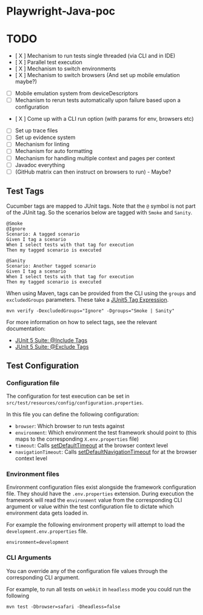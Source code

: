 # Playwright-Java-poc

# TODO

- [ X ] Mechanism to run tests single threaded (via CLI and in IDE)
- [ X ] Parallel test execution
- [ X ] Mechanism to switch environments
- [ X ] Mechanism to switch browsers (And set up mobile emulation maybe?)
- [ ] Mobile emulation system from deviceDescriptors
- [ ] Mechanism to rerun tests automatically upon failure based upon a configuration
- [ X ] Come up with a CLI run option (with params for env, browsers etc)
- [ ] Set up trace files
- [ ] Set up evidence system
- [ ] Mechanism for linting
- [ ] Mechanism for auto formatting
- [ ] Mechanism for handling multiple context and pages per context
- [ ] Javadoc everything
- [ ] (GitHub matrix can then instruct on browsers to run) - Maybe?

## Test Tags

Cucumber tags are mapped to JUnit tags. Note that the `@` symbol is not part of
the JUnit tag. So the scenarios below are tagged with `Smoke` and `Sanity`.

```gherkin
@Smoke
@Ignore
Scenario: A tagged scenario
Given I tag a scenario
When I select tests with that tag for execution
Then my tagged scenario is executed

@Sanity
Scenario: Another tagged scenario
Given I tag a scenario
When I select tests with that tag for execution
Then my tagged scenario is executed
```

When using Maven, tags can be provided from the CLI using the `groups` and `excludedGroups` parameters. These take a
[JUnit5 Tag Expression](https://junit.org/junit5/docs/current/user-guide/#running-tests-tag-expressions).

```shell
mvn verify -DexcludedGroups="Ignore" -Dgroups="Smoke | Sanity"
```

For more information on how to select tags, see the relevant documentation:

* [JUnit 5 Suite: @Include Tags](https://junit.org/junit5/docs/current/api/org.junit.platform.suite.api/org/junit/platform/suite/api/IncludeTags.html)
* [JUnit 5 Suite: @Exclude Tags](https://junit.org/junit5/docs/current/api/org.junit.platform.suite.api/org/junit/platform/suite/api/ExcludeTags.html)

## Test Configuration

### Configuration file

The configuration for test execution can be set in `src/test/resources/config/configuration.properties`.

In this file you can define the following configuration:

- `browser`: Which browser to run tests against
- `environment`: Which environment the test framework should point to (this maps to the corresponding `X.env.properties`
  file)
- `timeout`:
  Calls [setDefaultTimeout](https://playwright.dev/java/docs/api/class-browsercontext#browser-context-set-default-timeout)
  at the browser context level
- `navigationTimeout`:
  Calls [setDefaultNavigationTimeout](https://playwright.dev/java/docs/api/class-browsercontext#browser-context-set-default-navigation-timeout)
  for at the browser context level

### Environment files

Environment configuration files exist alongside the framework configuration file. They should have the `.env.properties`
extension.
During execution the framework will read the `environment` value from the corresponding CLI argument or value within the
test configuration file to dictate which environment data gets loaded in.

For example the following environment property will attempt to load the `development.env.properties` file.

```properties
environment=development
```

### CLI Arguments

You can override any of the configuration file values through the corresponding CLI argument.

For example, to run all tests on `webkit` in `headless` mode you could run the following

```shell
mvn test -Dbrowser=safari -Dheadless=false
```